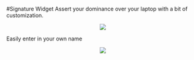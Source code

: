 #Signature Widget
Assert your dominance over your laptop with a bit of customization.

<p align="center">
  <img src="http://oi63.tinypic.com/2ugihd4.jpg"/>
</p>

Easily enter in your own name

<p align="center">
  <img src="http://oi63.tinypic.com/e022w0.jpg"/>
</p>
